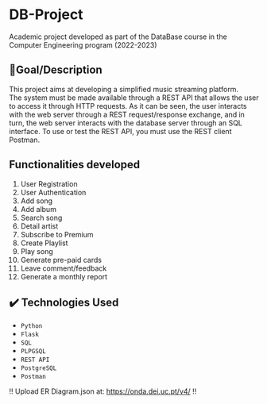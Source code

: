 # DB-Project
Academic project developed as part of the DataBase course in the Computer Engineering program (2022-2023)

## 🎯Goal/Description
This	project	aims	at	developing	a simplified	music	streaming	platform.	
The system must be made available through a REST API that allows the user to access it through HTTP requests. As it can be seen, the user interacts with the web server through a REST request/response exchange, and in turn, the web server interacts with the database server through an SQL interface. To use or test the REST API, you must use the REST client Postman.




## Functionalities developed
1) User	Registration
2) User	Authentication
3) Add song
4) Add album
5) Search	song
6) Detail artist
7) Subscribe to	Premium
8) Create	Playlist
9) Play	song
10) Generate	pre-paid	cards
11) Leave	comment/feedback
12) Generate	a	monthly	report

## ✔️ Technologies Used
- ``Python``
- ``Flask``
- ``SQL``
- ``PLPGSQL``
- ``REST API``
- ``PostgreSQL``
- ``Postman``

!! Upload ER Diagram.json at: https://onda.dei.uc.pt/v4/ !!
